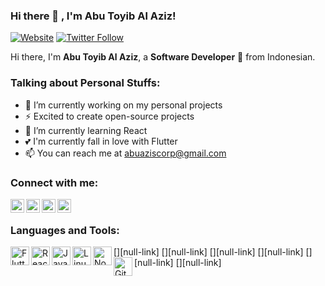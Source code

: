 ### Hi there 👋 , I'm Abu Toyib Al Aziz!

[![Website](https://img.shields.io/website?label=My_Portofolio&style=for-the-badge&url=https%3A%2F%2Fbelajar-next-reza.vercel.app)](https://abuazis.github.io/personal/)
[![Twitter Follow](https://img.shields.io/twitter/follow/abuzaio?color=1DA1F2&logo=twitter&style=for-the-badge)](https://twitter.com/intent/follow?original_referer=https%3A%2F%2Fgithub.com%2FcodeSTACKr&screen_name=codeSTACKr)
    
Hi there, I'm **Abu Toyib Al Aziz**, a **Software Developer** 🚀 from Indonesian.

### Talking about Personal Stuffs:
  - 🔭 I’m currently working on my personal projects
  - ⚡ Excited to create open-source projects
  - 🌱 I’m currently learning React
  - 💕 I'm currently fall in love with Flutter
  - 📫 You can reach me at <a href="mailto:abuaziscorp@gmail.com">abuaziscorp@gmail.com</a>
  
### Connect with me:

<p>
    <a href="https://www.linkedin.com/in/abuazis" target="blank"><img align="left" alt="Abu's LinkedIn" width="22px" src="https://cdn.jsdelivr.net/npm/simple-icons@v3/icons/linkedin.svg" /></a>
    <a href="https://web.facebook.com/AbuToyibAlAzis/" target="blank"><img align="left" alt="Abu's Facebook" width="22px" src="https://cdn.jsdelivr.net/npm/simple-icons@v3/icons/facebook.svg" /></a>
    <a href="https://instagram.com/abuazaio" target="blank"><img align="left" alt="Abu's Twitter" width="22px" src="https://cdn.jsdelivr.net/npm/simple-icons@v3/icons/instagram.svg" /></a>
  <a href="http://play.google.com/store/apps/dev?id=5762269740503030785" target="blank"><img align="left" alt="Abu's Twitter" width="22px" src="https://cdn.jsdelivr.net/npm/simple-icons@v3/icons/googleplay.svg" /></a>
</p>

<br />

### Languages and Tools:

[<img align="left" alt="Flutter" height="30px" src="https://cdn.worldvectorlogo.com/logos/flutter-logo.svg" />][null-link]
[<img align="left" alt="React" height="30px" src="https://www.ruhidesain.com/wp-content/uploads/2018/04/react.svg" />][null-link]
[<img align="left" alt="JavaScript" height="30px" src="https://raw.githubusercontent.com/udoyhasan/udoyhasan/main/icons/js.png" />][null-link]
[<img align="left" alt="Linux" height="30px" src="https://raw.githubusercontent.com/udoyhasan/udoyhasan/main/icons/laravel.png" />][null-link]
[<img align="left" alt="Node" height="30px" src="https://www.pikpng.com/pngl/b/430-4309640_js-logo-nodejs-logo-clipart.png" />][null-link]
[<img align="left" alt="Git" height="30px" src="https://raw.githubusercontent.com/udoyhasan/udoyhasan/main/icons/git.png" />][null-link]
